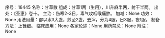 序号：18445
名称：甘草散
组成：甘草1两（生用），川升麻半两，射干半两。
出处：《圣惠》卷十。
主治：伤寒2-3日，毒气攻咽喉痛肿。
加减：None
功效：None
用法用量：都以水3大盏，煎至2盏，去滓，分为4服，日3服，夜1服。
制备方法：上锉细。
临床应用：None
各家论述：None
用药禁忌：None
附注：None
